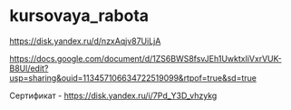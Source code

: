 # kursovaya_rabota
https://disk.yandex.ru/d/nzxAqjv87UiLjA

https://docs.google.com/document/d/1ZS6BWS8fsvJEh1UwktxIiVxrVUK-B8Ul/edit?usp=sharing&ouid=113457106634722519099&rtpof=true&sd=true

Сертификат - https://disk.yandex.ru/i/7Pd_Y3D_vhzykg
